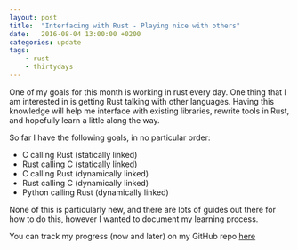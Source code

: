 ```yaml
---
layout: post
title:  "Interfacing with Rust - Playing nice with others"
date:   2016-08-04 13:00:00 +0200
categories: update
tags:
    - rust
    - thirtydays
---
```


One of my goals for this month is working in rust every day. One thing that I am interested in is getting Rust talking with other languages. Having this knowledge will help me interface with existing libraries, rewrite tools in Rust, and hopefully learn a little along the way.

So far I have the following goals, in no particular order:

- C calling Rust (statically linked)
- Rust calling C (statically linked)
- C calling Rust (dynamically linked)
- Rust calling C (dynamically linked)
- Python calling Rust (dynamically linked)

None of this is particularly new, and there are lots of guides out there for how to do this, however I wanted to document my learning process.

You can track my progress (now and later) on my GitHub repo [here](https://github.com/jamesmunns/rust-linking)
